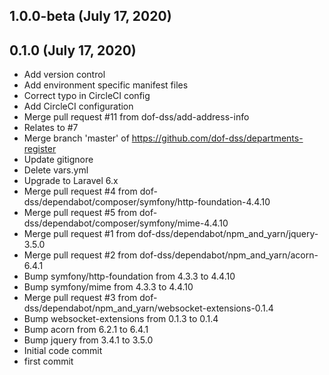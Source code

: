 ## 1.0.0-beta (July 17, 2020)


## 0.1.0 (July 17, 2020)
  - Add version control
  - Add environment specific manifest files
  - Correct typo in CircleCI config
  - Add CircleCI configuration
  - Merge pull request #11 from dof-dss/add-address-info
  - Relates to #7
  - Merge branch 'master' of https://github.com/dof-dss/departments-register
  - Update gitignore
  - Delete vars.yml
  - Upgrade to Laravel 6.x
  - Merge pull request #4 from dof-dss/dependabot/composer/symfony/http-foundation-4.4.10
  - Merge pull request #5 from dof-dss/dependabot/composer/symfony/mime-4.4.10
  - Merge pull request #1 from dof-dss/dependabot/npm_and_yarn/jquery-3.5.0
  - Merge pull request #2 from dof-dss/dependabot/npm_and_yarn/acorn-6.4.1
  - Bump symfony/http-foundation from 4.3.3 to 4.4.10
  - Bump symfony/mime from 4.3.3 to 4.4.10
  - Merge pull request #3 from dof-dss/dependabot/npm_and_yarn/websocket-extensions-0.1.4
  - Bump websocket-extensions from 0.1.3 to 0.1.4
  - Bump acorn from 6.2.1 to 6.4.1
  - Bump jquery from 3.4.1 to 3.5.0
  - Initial code commit
  - first commit


